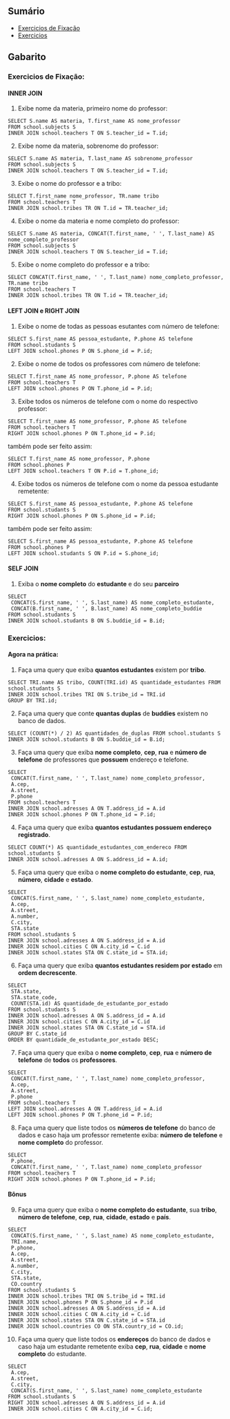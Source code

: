 ## Sumário

- [Exercicios de Fixação](#exercicios-de-fixação)
- [Exercicios](#exercicios)

## Gabarito

<!-- TODO Colocar saida esperada de todos os exercicios -->
### Exercicios de Fixação:

#### **INNER JOIN**

1. Exibe nome da materia, primeiro nome do professor:

```
SELECT S.name AS materia, T.first_name AS nome_professor
FROM school.subjects S
INNER JOIN school.teachers T ON S.teacher_id = T.id;
```

2. Exibe nome da materia, sobrenome do professor:

```
SELECT S.name AS materia, T.last_name AS sobrenome_professor
FROM school.subjects S
INNER JOIN school.teachers T ON S.teacher_id = T.id;
```

3. Exibe o nome do professor e a tribo:

```
SELECT T.first_name nome_professor, TR.name tribo
FROM school.teachers T
INNER JOIN school.tribes TR ON T.id = TR.teacher_id;
```

4. Exibe o nome da materia e nome completo do professor:

```
SELECT S.name AS materia, CONCAT(T.first_name, ' ', T.last_name) AS nome_completo_professor
FROM school.subjects S
INNER JOIN school.teachers T ON S.teacher_id = T.id;
```

5. Exibe o nome completo do professor e a tribo:

```
SELECT CONCAT(T.first_name, ' ', T.last_name) nome_completo_professor, TR.name tribo
FROM school.teachers T
INNER JOIN school.tribes TR ON T.id = TR.teacher_id;
```

#### **LEFT JOIN** e **RIGHT JOIN**

1. Exibe o nome de todas as pessoas esutantes com número de telefone:

```
SELECT S.first_name AS pessoa_estudante, P.phone AS telefone
FROM school.studants S
LEFT JOIN school.phones P ON S.phone_id = P.id;
```

2. Exibe o nome de todos os professores com número de telefone:

```
SELECT T.first_name AS nome_professor, P.phone AS telefone
FROM school.teachers T
LEFT JOIN school.phones P ON T.phone_id = P.id;
```

3. Exibe todos os números de telefone com o nome do respectivo professor:

```
SELECT T.first_name AS nome_professor, P.phone AS telefone
FROM school.teachers T
RIGHT JOIN school.phones P ON T.phone_id = P.id;
```

também pode ser feito assim:

```
SELECT T.first_name AS nome_professor, P.phone
FROM school.phones P
LEFT JOIN school.teachers T ON P.id = T.phone_id;
```

4. Exibe todos os números de telefone com o nome da pessoa estudante remetente:

```
SELECT S.first_name AS pessoa_estudante, P.phone AS telefone
FROM school.studants S
RIGHT JOIN school.phones P ON S.phone_id = P.id;
```

também pode ser feito assim:

```
SELECT S.first_name AS pessoa_estudante, P.phone AS telefone
FROM school.phones P
LEFT JOIN school.studants S ON P.id = S.phone_id;
```

#### **SELF JOIN**

1. Exiba o **nome completo** do **estudante** e do seu **parceiro**

```
SELECT
 CONCAT(S.first_name, ' ', S.last_name) AS nome_completo_estudante,
 CONCAT(B.first_name, ' ', B.last_name) AS nome_completo_buddie
FROM school.studants S
INNER JOIN school.studants B ON S.buddie_id = B.id;
```

### Exercicios:

#### Agora na prática:

1. Faça uma query que exiba **quantos estudantes** existem por **tribo**.

```
SELECT TRI.name AS tribo, COUNT(TRI.id) AS quantidade_estudantes FROM school.studants S
INNER JOIN school.tribes TRI ON S.tribe_id = TRI.id
GROUP BY TRI.id;
```

2. Faça uma query que conte **quantas duplas** de **buddies** existem no banco de dados.

```
SELECT (COUNT(*) / 2) AS quantidades_de_duplas FROM school.studants S
INNER JOIN school.studants B ON S.buddie_id = B.id;
```

3. Faça uma query que exiba **nome completo**, **cep**, **rua** e **número de telefone** de professores que **possuem** endereço e telefone.

```
SELECT
 CONCAT(T.first_name, ' ', T.last_name) nome_completo_professor,
 A.cep,
 A.street,
 P.phone
FROM school.teachers T
INNER JOIN school.adresses A ON T.address_id = A.id
INNER JOIN school.phones P ON T.phone_id = P.id;
```

4. Faça uma query que exiba **quantos estudantes possuem endereço registrado**.

```
SELECT COUNT(*) AS quantidade_estudantes_com_endereco FROM school.studants S
INNER JOIN school.adresses A ON S.address_id = A.id;
```

5. Faça uma query que exiba o **nome completo do estudante**, **cep**, **rua**, **número**, **cidade** e **estado**.

```
SELECT
 CONCAT(S.first_name, ' ', S.last_name) nome_completo_estudante,
 A.cep,
 A.street,
 A.number,
 C.city,
 STA.state
FROM school.studants S
INNER JOIN school.adresses A ON S.address_id = A.id
INNER JOIN school.cities C ON A.city_id = C.id
INNER JOIN school.states STA ON C.state_id = STA.id;
```

6. Faça uma query que exiba **quantos estudantes residem por estado** em **ordem decrescente**.

```
SELECT
 STA.state,
 STA.state_code,
 COUNT(STA.id) AS quantidade_de_estudante_por_estado
FROM school.studants S
INNER JOIN school.adresses A ON S.address_id = A.id
INNER JOIN school.cities C ON A.city_id = C.id
INNER JOIN school.states STA ON C.state_id = STA.id
GROUP BY C.state_id 
ORDER BY quantidade_de_estudante_por_estado DESC;
```

7. Faça uma query que exiba o **nome completo**, **cep**, **rua** e **número de telefone** de **todos** os **professores**.

```
SELECT
 CONCAT(T.first_name, ' ', T.last_name) nome_completo_professor,
 A.cep,
 A.street,
 P.phone
FROM school.teachers T
LEFT JOIN school.adresses A ON T.address_id = A.id
LEFT JOIN school.phones P ON T.phone_id = P.id;
```

8. Faça uma query que liste todos os **números de telefone** do banco de dados e caso haja um professor remetente exiba: **número de telefone** e **nome completo** do professor.

```
SELECT
 P.phone,
 CONCAT(T.first_name, ' ', T.last_name) nome_completo_professor
FROM school.teachers T
RIGHT JOIN school.phones P ON T.phone_id = P.id;
```
#### Bônus

9. Faça uma query que exiba o **nome completo do estudante**, sua **tribo**, **número de telefone**, **cep**, **rua**, **cidade**, **estado** e **país**.

```
SELECT 
 CONCAT(S.first_name, ' ', S.last_name) AS nome_completo_estudante,
 TRI.name,
 P.phone,
 A.cep,
 A.street,
 A.number,
 C.city,
 STA.state,
 CO.country
FROM school.studants S
INNER JOIN school.tribes TRI ON S.tribe_id = TRI.id
INNER JOIN school.phones P ON S.phone_id = P.id
INNER JOIN school.adresses A ON S.address_id = A.id
INNER JOIN school.cities C ON A.city_id = C.id
INNER JOIN school.states STA ON C.state_id = STA.id
INNER JOIN school.countries CO ON STA.country_id = CO.id;
```

10. Faça uma query que liste todos os **endereços** do banco de dados e caso haja um estudante remetente exiba **cep**, **rua**, **cidade**  e **nome completo** do estudante.

```
SELECT
 A.cep,
 A.street,
 C.city,
 CONCAT(S.first_name, ' ', S.last_name) nome_completo_estudante
FROM school.studants S
RIGHT JOIN school.adresses A ON S.address_id = A.id 
INNER JOIN school.cities C ON A.city_id = C.id;
```